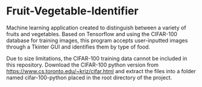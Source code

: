 # Fruit-Vegetable-Identifier
Machine learning application created to distinguish between a variety of fruits and vegetables. Based on Tensorflow and using the CIFAR-100 database for training images, this program accepts user-inputted images through a Tkinter GUI and identifies them by type of food.  

Due to size limitations, the CIFAR-100 training data cannot be included in this repository. Download the CIFAR-100 python version from https://www.cs.toronto.edu/~kriz/cifar.html and extract the files into a folder named cifar-100-python placed in the root directory of the project.
